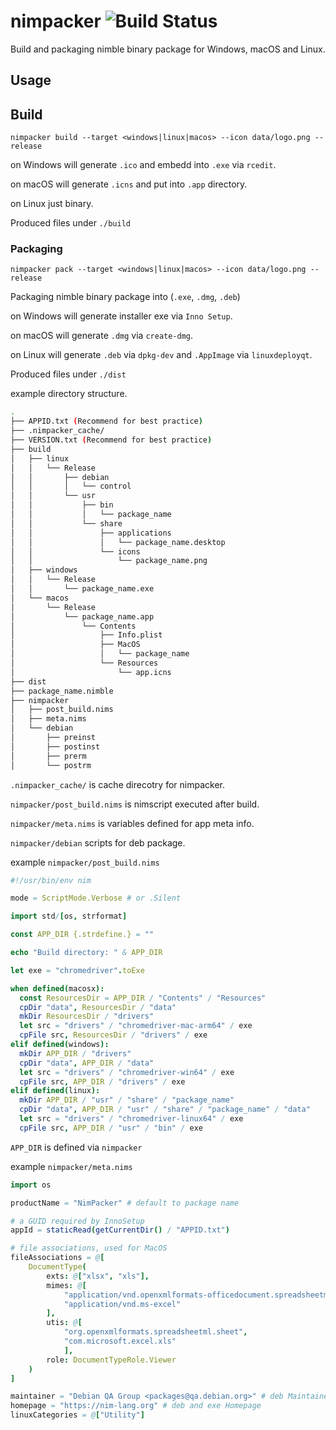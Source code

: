 # nimpacker  ![Build Status](https://github.com/nimpacker/nimpacker/workflows/build/badge.svg) 

Build and packaging nimble binary package for Windows, macOS and Linux.

## Usage

## Build

`nimpacker build --target <windows|linux|macos> --icon data/logo.png --release`

on Windows will generate `.ico` and embedd into `.exe` via `rcedit`.

on macOS will generate `.icns` and put into `.app` directory.

on Linux just binary.

Produced files under `./build`

### Packaging

`nimpacker pack --target <windows|linux|macos> --icon data/logo.png --release`

Packaging nimble binary package into (`.exe`, `.dmg`, `.deb`)

on Windows will generate installer exe via `Inno Setup`.

on macOS will generate `.dmg` via `create-dmg`.

on Linux will generate `.deb` via `dpkg-dev` and `.AppImage` via `linuxdeployqt`.

Produced files under `./dist`

example directory structure.

``` sh
.
├── APPID.txt (Recommend for best practice)
├── .nimpacker_cache/
├── VERSION.txt (Recommend for best practice)
├── build
│   ├── linux
│   │   └── Release
│   │       ├── debian
│   │       │   └── control
│   │       └── usr
│   │           ├── bin
│   │           │   └── package_name
│   │           └── share
│   │               ├── applications
│   │               │   └── package_name.desktop
│   │               └── icons
│   │                   └── package_name.png
│   ├── windows
│   │   └── Release
│   │       └── package_name.exe
│   └── macos
│       └── Release
│           └── package_name.app
│               └── Contents
│                   ├── Info.plist
│                   ├── MacOS
│                   │   └── package_name
│                   └── Resources
│                       └── app.icns
├── dist
├── package_name.nimble
├── nimpacker
│   ├── post_build.nims
│   ├── meta.nims
│   └── debian
│       ├── preinst
│       ├── postinst
│       ├── prerm
│       └── postrm

```

`.nimpacker_cache/` is cache direcotry for nimpacker.

`nimpacker/post_build.nims` is nimscript executed after build.

`nimpacker/meta.nims` is variables defined for app meta info.

`nimpacker/debian` scripts for deb package.

example `nimpacker/post_build.nims`

```nim
#!/usr/bin/env nim

mode = ScriptMode.Verbose # or .Silent

import std/[os, strformat]

const APP_DIR {.strdefine.} = ""

echo "Build directory: " & APP_DIR

let exe = "chromedriver".toExe

when defined(macosx):
  const ResourcesDir = APP_DIR / "Contents" / "Resources"
  cpDir "data", ResourcesDir / "data"
  mkDir ResourcesDir / "drivers"
  let src = "drivers" / "chromedriver-mac-arm64" / exe
  cpFile src, ResourcesDir / "drivers" / exe
elif defined(windows):
  mkDir APP_DIR / "drivers"
  cpDir "data", APP_DIR / "data"
  let src = "drivers" / "chromedriver-win64" / exe
  cpFile src, APP_DIR / "drivers" / exe
elif defined(linux):
  mkDir APP_DIR / "usr" / "share" / "package_name"
  cpDir "data", APP_DIR / "usr" / "share" / "package_name" / "data"
  let src = "drivers" / "chromedriver-linux64" / exe
  cpFile src, APP_DIR / "usr" / "bin" / exe
```

`APP_DIR` is defined via `nimpacker`

example `nimpacker/meta.nims`

```nim
import os

productName = "NimPacker" # default to package name

# a GUID required by InnoSetup
appId = staticRead(getCurrentDir() / "APPID.txt")

# file associations, used for MacOS
fileAssociations = @[
    DocumentType(
        exts: @["xlsx", "xls"],
        mimes: @[
            "application/vnd.openxmlformats-officedocument.spreadsheetml.sheet",
            "application/vnd.ms-excel"
        ],
        utis: @[
            "org.openxmlformats.spreadsheetml.sheet",
            "com.microsoft.excel.xls"
            ],
        role: DocumentTypeRole.Viewer
    )
]

maintainer = "Debian QA Group <packages@qa.debian.org>" # deb Maintainer
homepage = "https://nim-lang.org" # deb and exe Homepage
linuxCategories = @["Utility"]
```

